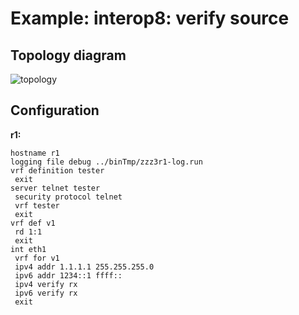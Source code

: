 # Example: interop8: verify source

## **Topology diagram**

![topology](/img/intop8-eth02.tst.png)

## **Configuration**

**r1:**
```
hostname r1
logging file debug ../binTmp/zzz3r1-log.run
vrf definition tester
 exit
server telnet tester
 security protocol telnet
 vrf tester
 exit
vrf def v1
 rd 1:1
 exit
int eth1
 vrf for v1
 ipv4 addr 1.1.1.1 255.255.255.0
 ipv6 addr 1234::1 ffff::
 ipv4 verify rx
 ipv6 verify rx
 exit
```
